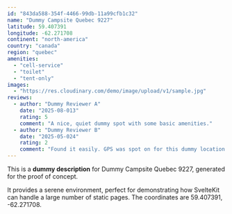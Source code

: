 ```yaml
---
id: "843da588-354f-4466-99db-11a99cfb1c32"
name: "Dummy Campsite Quebec 9227"
latitude: 59.407391
longitude: -62.271708
continent: "north-america"
country: "canada"
region: "quebec"
amenities:
  - "cell-service"
  - "toilet"
  - "tent-only"
images:
  - "https://res.cloudinary.com/demo/image/upload/v1/sample.jpg"
reviews:
  - author: "Dummy Reviewer A"
    date: "2025-08-013"
    rating: 5
    comment: "A nice, quiet dummy spot with some basic amenities."
  - author: "Dummy Reviewer B"
    date: "2025-05-024"
    rating: 2
    comment: "Found it easily. GPS was spot on for this dummy location."
---
```


This is a **dummy description** for Dummy Campsite Quebec 9227, generated for the proof of concept.

It provides a serene environment, perfect for demonstrating how SvelteKit can handle a large number of static pages. The coordinates are 59.407391, -62.271708.
